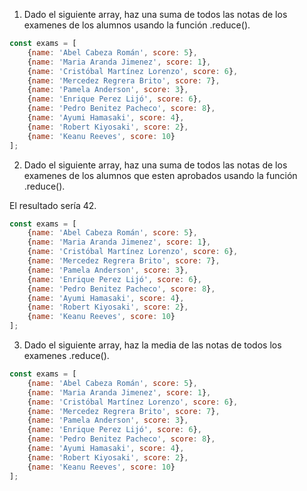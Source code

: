 1. Dado el siguiente array, haz una suma de todos las notas de los examenes de los alumnos usando la función .reduce().

```js
const exams = [
    {name: 'Abel Cabeza Román', score: 5}, 
    {name: 'Maria Aranda Jimenez', score: 1}, 
    {name: 'Cristóbal Martínez Lorenzo', score: 6}, 
    {name: 'Mercedez Regrera Brito', score: 7},
    {name: 'Pamela Anderson', score: 3},
    {name: 'Enrique Perez Lijó', score: 6},
    {name: 'Pedro Benitez Pacheco', score: 8},
    {name: 'Ayumi Hamasaki', score: 4},
    {name: 'Robert Kiyosaki', score: 2},
    {name: 'Keanu Reeves', score: 10}
];
```
2. Dado el siguiente array, haz una suma de todos las notas de los examenes de los alumnos que esten aprobados usando la función .reduce().

El resultado sería 42.

```js
const exams = [
    {name: 'Abel Cabeza Román', score: 5}, 
    {name: 'Maria Aranda Jimenez', score: 1}, 
    {name: 'Cristóbal Martínez Lorenzo', score: 6}, 
    {name: 'Mercedez Regrera Brito', score: 7},
    {name: 'Pamela Anderson', score: 3},
    {name: 'Enrique Perez Lijó', score: 6},
    {name: 'Pedro Benitez Pacheco', score: 8},
    {name: 'Ayumi Hamasaki', score: 4},
    {name: 'Robert Kiyosaki', score: 2},
    {name: 'Keanu Reeves', score: 10}
];
```
3. Dado el siguiente array, haz la media de las notas de todos los examenes .reduce().

```js
const exams = [
    {name: 'Abel Cabeza Román', score: 5}, 
    {name: 'Maria Aranda Jimenez', score: 1}, 
    {name: 'Cristóbal Martínez Lorenzo', score: 6}, 
    {name: 'Mercedez Regrera Brito', score: 7},
    {name: 'Pamela Anderson', score: 3},
    {name: 'Enrique Perez Lijó', score: 6},
    {name: 'Pedro Benitez Pacheco', score: 8},
    {name: 'Ayumi Hamasaki', score: 4},
    {name: 'Robert Kiyosaki', score: 2},
    {name: 'Keanu Reeves', score: 10}
];
```